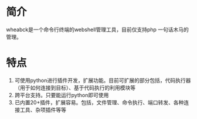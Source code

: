 # 简介
wheabck是一个命令行终端的webshell管理工具，目前仅支持php 一句话木马的管理。
# 特点
1. 可使用python进行插件开发，扩展功能。目前可扩展的部分包括，代码执行器（用于如何连接到目标）、基于代码执行的利用模块等
2. 跨平台支持。只要能运行python即可使用
3. 已内置20+插件，扩展容易。包括，文件管理、命令执行、端口转发、各种连接工具、杂项插件等等